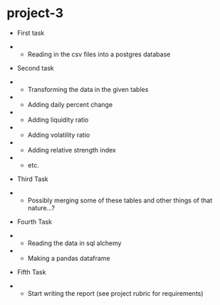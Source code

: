 # project-3

* First task 
* * Reading in the csv files into a postgres database 

* Second task
* * Transforming the data in the given tables 
* * Adding daily percent change
* * Adding liquidity ratio
* * Adding volatility ratio
* * Adding relative strength index
* * etc.

* Third Task
* * Possibly merging some of these tables and other things of that nature...?

* Fourth Task 
* * Reading the data in sql alchemy 
* * Making a pandas dataframe

* Fifth Task 
* * Start writing the report (see project rubric for requirements)
